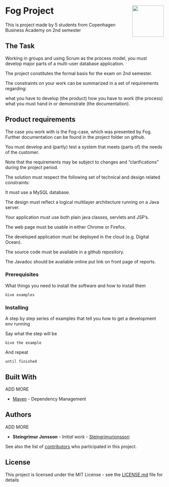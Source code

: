 # Fog Project <img align="right" width="100" height="100" src="http://shop.johannesfog.dk/gfx/foglogok.png">
This is project made by 5 students from Copenhagen Business Academy on 2nd semester 

## The Task

Working in groups and using Scrum as the process model, you must develop major parts of a multi-user database application.

The project constitutes the formal basis for the exam on 2nd semester.

The constraints on your work can be summarized in a set of requirements regarding:

what you have to develop (the product)
how you have to work (the process)
what you must hand in or demonstrate (the documentation).

## Product requirements

The case you work with is the Fog-case, which was presented by Fog. Further documentation can be found in the project folder on github.

You must develop and (partly) test a system that meets (parts of) the needs of the customer.

Note that the requirements may be subject to changes and “clarifications” during the project period.

The solution must respect the following set of technical and design related constraints:

It must use a MySQL database.

The design must reflect a logical multilayer architecture running on a Java server.

Your application must use both plain java classes, servlets and JSP’s.

The web page must be usable in either Chrome or Firefox.

The developed application must be deployed in the cloud (e.g. Digital Ocean).

The source code must be available in a github repository.

The Javadoc should be available online put link on front page of reports.


### Prerequisites

What things you need to install the software and how to install them

```
Give examples
```

### Installing

A step by step series of examples that tell you how to get a development env running

Say what the step will be

```
Give the example
```

And repeat

```
until finished
```

## Built With
ADD MORE
* [Maven](https://maven.apache.org/) - Dependency Management

## Authors
ADD MORE
* **Steingrimur Jonsson** - *Initial work* - [Steingrimurjonsson](https://github.com/Steingrimurjonsson)

See also the list of [contributors](https://github.com/Steingrimurjonsson/FogProjekt/contributors) who participated in this project.

## License

This project is licensed under the MIT License - see the [LICENSE.md](LICENSE.md) file for details
